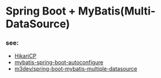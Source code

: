 # Spring Boot + MyBatis(Multi-DataSource) 
### see:
* [HikariCP](https://github.com/brettwooldridge/HikariCP)
* [mybatis-spring-boot-autoconfigure](http://mybatis.org/spring-boot-starter/mybatis-spring-boot-autoconfigure)
* [m3dev/spring-boot-mybatis-multiple-datasource](https://github.com/m3dev/spring-boot-mybatis-multiple-datasource)
